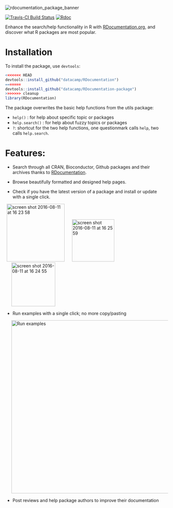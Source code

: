 ![rdocumentation_package_banner](https://cloud.githubusercontent.com/assets/1741726/18202790/b757fa44-7112-11e6-99e0-f20e8f3f93ff.png)

[![Travis-CI Build Status](https://travis-ci.org/datacamp/Rdocumentation.svg?branch=master)](https://travis-ci.org/datacamp/Rdocumentation)
[![Rdoc](http://staging.rdocumentation.org/badges/version/Rdocumentation)](http://rdocumentation.org/packages/Rdocumentation)

Enhance the search/help functionality in R with [RDocumentation.org](http://www.rdocumentation.org), and discover what R packages are most popular.

# Installation

To install the package, use `devtools`:

```R
<<<<<<< HEAD
devtools::install_github("datacamp/RDocumentation")
=======
devtools::install_github("datacamp/RDocumentation-package")
>>>>>>> cleanup
library(RDocumentation)
```

The package overwrites the basic help functions from the utils package:

* `help()` : for help about specific topic or packages
* `help.search()` : for help about fuzzy topics or packages
* `?`: shortcut for the two help functions, one questionmark calls `help`, two calls `help.search`.

# Features:

* Search through all CRAN, Bioconductor, Github packages and their archives thanks to [RDocumentation](http://www.rdocumentation.org).

* Browse beautifully formatted and designed help pages.

* Check if you have the latest version of a package and install or update with a single click.

<img style="margin-left:5px" width="186" alt="screen shot 2016-08-11 at 16 23 58" src="https://cloud.githubusercontent.com/assets/1741726/17591907/795459ce-5fe0-11e6-9e97-f118bbecf0e0.png">
<img style="margin-left:20px" width="136" alt="screen shot 2016-08-11 at 16 25 59" src="https://cloud.githubusercontent.com/assets/1741726/17591884/5f130f60-5fe0-11e6-8f1d-c3e7a245b176.png">
<img style="margin-left:20px" width="141" alt="screen shot 2016-08-11 at 16 24 55" src="https://cloud.githubusercontent.com/assets/1741726/17591898/6dff5c22-5fe0-11e6-8d81-3a0081c5c850.png">

* Run examples with a single click; no more copy/pasting

<img style="margin-left:20px" width="557" alt="Run examples" src="https://cloud.githubusercontent.com/assets/1741726/17591750/baa828a2-5fdf-11e6-931c-24472ea4b236.png">

* Post reviews and help package authors to improve their documentation
